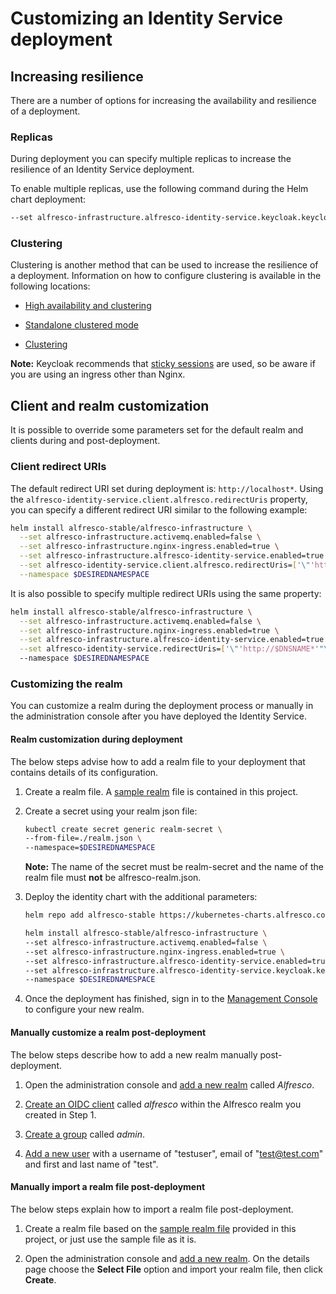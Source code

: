 # Customizing an Identity Service deployment

## Increasing resilience
There are a number of options for increasing the availability and resilience of a deployment.

### Replicas
During deployment you can specify multiple replicas to increase the resilience of an Identity Service deployment.

To enable multiple replicas, use the following command during the Helm chart deployment:

```bash
--set alfresco-infrastructure.alfresco-identity-service.keycloak.keycloak.replicas=3
```

### Clustering

Clustering is another method that can be used to increase the resilience of a deployment. Information on how to configure clustering is available in the following locations:


* [High availability and clustering](https://github.com/helm/charts/tree/master/stable/keycloak#high-availability-and-clustering)


* [Standalone clustered mode](https://www.keycloak.org/docs/4.5/server_installation/#standalone-clustered-configuration)


* [Clustering](https://www.keycloak.org/docs/4.5/server_installation/#_clustering)


**Note:** Keycloak recommends that [sticky sessions](https://www.keycloak.org/docs/4.5/server_installation/#sticky-sessions) are used, so be aware if you are using an ingress other than Nginx.

## Client and realm customization
It is possible to override some parameters set for the default realm and clients during and post-deployment.

### Client redirect URIs

The default redirect URI set during deployment is: `http://localhost*`. Using the `alfresco-identity-service.client.alfresco.redirectUris` property, you can specify a different redirect URI similar to the following example:

```bash
helm install alfresco-stable/alfresco-infrastructure \
  --set alfresco-infrastructure.activemq.enabled=false \
  --set alfresco-infrastructure.nginx-ingress.enabled=true \
  --set alfresco-infrastructure.alfresco-identity-service.enabled=true \
  --set alfresco-identity-service.client.alfresco.redirectUris=['\"'http://$DNSNAME*'"\'] \
  --namespace $DESIREDNAMESPACE
```

It is also possible to specify multiple redirect URIs using the same property:

```bash
helm install alfresco-stable/alfresco-infrastructure \
  --set alfresco-infrastructure.activemq.enabled=false \
  --set alfresco-infrastructure.nginx-ingress.enabled=true \
  --set alfresco-infrastructure.alfresco-identity-service.enabled=true \
  --set alfresco-identity-service.redirectUris=['\"'http://$DNSNAME*'"\'',''\"'http://$DNSNAME1*'"\'',''\"'http://$DNSNAME2*'"\']` \
  --namespace $DESIREDNAMESPACE
```

### Customizing the realm
You can customize a realm during the deployment process or manually in the administration console after you have deployed the Identity Service.

#### Realm customization during deployment
The below steps advise how to add a realm file to your deployment that contains details of its configuration.

1. Create a realm file. A [sample realm](../../helm/alfresco-identity-service/alfresco-realm.json) file is contained in this project.

2. Create a secret using your realm json file:

	```bash
	kubectl create secret generic realm-secret \
  	--from-file=./realm.json \
  	--namespace=$DESIREDNAMESPACE
	```

	**Note:** The name of the secret must be realm-secret and the name of the realm file must **not** be alfresco-realm.json.

3. Deploy the identity chart with the additional parameters:

	```bash
	helm repo add alfresco-stable https://kubernetes-charts.alfresco.com/stable

	helm install alfresco-stable/alfresco-infrastructure \
  	--set alfresco-infrastructure.activemq.enabled=false \
  	--set alfresco-infrastructure.nginx-ingress.enabled=true \
  	--set alfresco-infrastructure.alfresco-identity-service.enabled=true \
  	--set alfresco-infrastructure.alfresco-identity-service.keycloak.keycloak.extraArgs="-Dkeycloak.import=/realm/realm.json" \
  	--namespace $DESIREDNAMESPACE
	```

4. Once the deployment has finished, sign in to the [Management Console](http://www.keycloak.org/docs/4.5/server_admin/index.html#admin-console) to configure your new realm.

#### Manually customize a realm post-deployment
The below steps describe how to add a new realm manually post-deployment.

1. Open the administration console and [add a new realm](http://www.keycloak.org/docs/4.5/server_admin/index.html#_create-realm) called *Alfresco*.

2. [Create an OIDC client](http://www.keycloak.org/docs/4.5/server_admin/index.html#oidc-clients) called *alfresco* within the Alfresco realm you created in Step 1.

3. [Create a group](http://www.keycloak.org/docs/4.5/server_admin/index.html#groups) called *admin*.

4. [Add a new user](http://www.keycloak.org/docs/4.5/server_admin/index.html#_create-new-user) with a username of "testuser", email of "test@test.com" and first and last name of "test".

#### Manually import a realm file post-deployment
The below steps explain how to import a realm file post-deployment.

1. Create a realm file based on the [sample realm file](../../helm/alfresco-identity-service/alfresco-realm.json) provided in this project, or just use the sample file as it is.

2. Open the administration console and [add a new realm](http://www.keycloak.org/docs/4.5/server_admin/index.html#_create-realm). On the details page choose the **Select File** option and import your realm file, then click **Create**.
